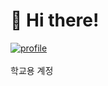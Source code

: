 # 👋 Hi there!
[![profile](https://github-readme-stats.vercel.app/api?username=parkym0917&show_icons=true&theme=tokyonight)]()<br><br>
학교용 계정
